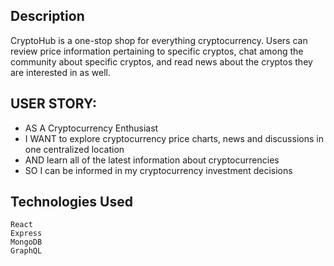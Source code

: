 ## Description

CryptoHub is a one-stop shop for everything cryptocurrency. Users can review price information pertaining to specific cryptos, chat among the community about specific cryptos, and read news about the cryptos they are interested in as well. 


## USER STORY:
- AS A Cryptocurrency Enthusiast
- I WANT to explore cryptocurrency price charts, news and discussions in one centralized location
- AND learn all of the latest information about cryptocurrencies
- SO I can be informed in my cryptocurrency investment decisions

## Technologies Used
```
React
Express
MongoDB
GraphQL
```
